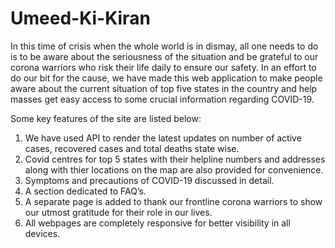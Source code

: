 # Umeed-Ki-Kiran
In this time of crisis when the whole world is in dismay, all one needs to do is to be aware about the seriousness of the situation and be grateful to our corona warriors who risk their life daily to ensure our safety. In an effort to do our bit for the cause, we have made this web application to make people aware about the current situation of top  five states in the country and help masses get easy access to some crucial information regarding COVID-19. 

Some key features of the site are listed below:
1. We have used API to render the latest updates on number of active cases, recovered cases and total deaths state wise.
2. Covid centres for top 5 states with their helpline numbers and addresses along with thier locations on the map are also provided for convenience.
3. Symptoms and precautions of COVID-19 discussed in detail.
4. A section dedicated to FAQ’s.
5. A separate page is added to thank our frontline corona warriors to show our utmost gratitude for their role in our lives.
6. All webpages are completely responsive for better visibility in all devices.
